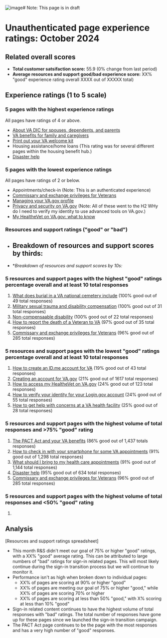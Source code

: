 ![image](https://github.com/user-attachments/assets/a52283fd-7171-425b-9d2c-339ef7b904cd)# Note: This page is in draft
# Unauthenticated page experience ratings: October 2024
## Related overall scores
- **Total customer satsifaction score:** 55.9 (0% change from last period)
- **Average resources and support good/bad experience score:** XX% "good" experience rating overall XXXX out of XXXXX total)

## Experience ratings (1 to 5 scale)

### 5 pages with the highest experience ratings 
All pages have ratings of 4 or above.
-   [About VA DIC for spouses, dependents, and parents](https://www.va.gov/family-and-caregiver-benefits/survivor-compensation/dependency-indemnity-compensation/)
-   [VA benefits for family and caregivers](https://www.va.gov/family-and-caregiver-benefits/)
-   [Print out your VA welcome kit](https://www.va.gov/welcome-kit/)
-   Housing assistance/home loans (This rating was for several different pages within the housing benefit hub.)
-   [Disaster help](https://www.va.gov/resources/disaster-help/)
  
### 5 pages with the lowest experience ratings
All pages have ratings of 2 or below.
-   Appointments/check-in (Note: This is an authenticated experience)
-   [Commissary and exchange privileges for Veterans](https://www.va.gov/resources/commissary-and-exchange-privileges-for-veterans/)
-   [Managing your VA.gov profile](https://www.va.gov/resources/managing-your-vagov-profile/)
-   [Privacy and security on VA.gov](https://www.va.gov/resources/privacy-and-security-on-vagov/#why-do-i-need-to-verify-my-ide) (Note: All of these went to the H2 WHy do I need to verify my identity to use advanced tools on VA.gov.)
-   [My HealtheVet on VA.gov: what to know](https://www.va.gov/resources/my-healthevet-on-vagov-what-to-know)

### Resources and support ratings ("good" or "bad")

- **Breakdown of resources and support scores by thirds:**
  -     
- **Breakdown of resources and support scores by 10s:*

### 5 resources and support pages with the highest "good" ratings percentage overall and at least 10 total responses

1. [What does burial in a VA national cemetery include](https://www.va.gov/resources/what-does-burial-in-a-va-national-cemetery-include/) (100% good out of 49 total responses)
2. [Military sexual trauma and disability compensation](https://www.va.gov/resources/military-sexual-trauma-and-disability-compensation/) (100% good out of 31 total responses)
3. [Non-compensaable disability](https://www.va.gov/resources/non-compensable-disability/) (100% good out of 22 total responses)
4. [How to report the death of a Veteran to VA](http://va.gov/resources/how-to-report-the-death-of-a-veteran-to-va/) (97% good out of 35 total responses)
5. [Commissary and exchange privileges for Veterans](https://www.va.gov/resources/commissary-and-exchange-privileges-for-veterans/) (96% good out of 285 total responses)
    
### 5 resources and support pages with the lowest "good" ratings percentage overall and at least 10 total responses

1. [How to create an ID.me account for VA](https://www.va.gov/resources/how-to-create-an-idme-account-for-va/) (19% good out of 43 total responses)
2. [Creating an account for VA.gov](https://www.va.gov/resources/creating-an-account-for-vagov/) (21% good out of 1617 total responses)
3. [How to access my HealtheVet on VA.gov](https://www.va.gov/resources/how-to-access-my-healthevet-on-vagov/) (24% good out of 123 total responses)
4. [How to verify your identity for your Login.gov account](https://www.va.gov/resources/how-to-verify-your-identity-for-your-logingov-account/) (24% good out of 55 total responses)
5. [How to get help with concerns at a VA health facility](https://www.va.gov/resources/how-to-get-help-with-concerns-at-a-va-health-facility/) (25% good out of 28 total responses)
   
### 5 resources and support pages with the highest volume of total responses and >75% "good" rating

1.    [The PACT Act and your VA benefits](https://www.va.gov/resources/the-pact-act-and-your-va-benefits/) (86% good out of 1,437 totals responses)
2. [How to check in with your smartphone for some VA appointments](https://www.va.gov/resources/how-to-check-in-with-your-smartphone-for-some-va-appointments/) (91% good out of 1,298 total responses)
3. [What should I bring to my health care appointments](https://www.va.gov/resources/what-should-i-bring-to-my-health-care-appointments/) (91% good out of 1,144 total responses)
4. [Disaster help](https://www.va.gov/resources/disaster-help/) (95% good out of 634 total responses)
5. [Commissary and exchange privileges for Veterans](https://www.va.gov/resources/commissary-and-exchange-privileges-for-veterans/) (96% good out of 285 total responses)
   
### 5 resources and support pages with the highest volume of total responses and <50% "good" rating

1.    
## Analysis
[Resources and support ratings spreadsheet]
- This month R&S didn't meet our goal of 75% or higher "good" ratings, with a XX% "good" average rating. This can be attributed to large numbers of "bad" ratings for sign-in related pages. This will most likely continue during the sign-in transition process but we will continue to monitor it.
- Performance isn't as high when broken down to individual pages:
  - XX% of pages are scoring at 90% or higher "good"
  - XX% of pages are meeting our goal of 75% or higher "good," while XX% of pages are scoring 70% or higher
  - XX% of pages are scoring at less than 50% "good," with X% scoring at less than 10% "good" 
- Sign-in related content continues to have the highest volume of total responses with "bad" ratings. The total number of responses have gone up for these pages since we launched the sign-in transition campaign.
- The PACT Act page continues to be the page with the most responses and has a very high number of "good" responses. 
